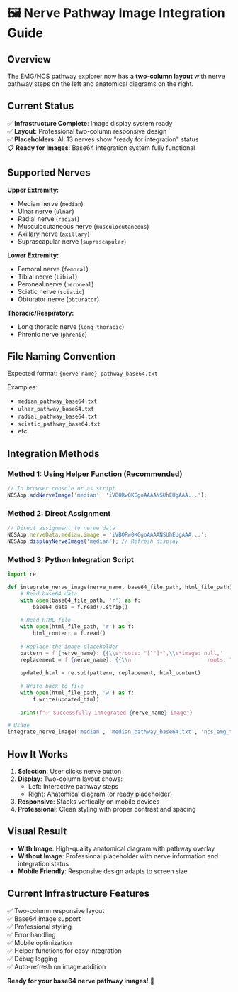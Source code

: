 # 🖼️ Nerve Pathway Image Integration Guide

## Overview
The EMG/NCS pathway explorer now has a **two-column layout** with nerve pathway steps on the left and anatomical diagrams on the right.

## Current Status
✅ **Infrastructure Complete**: Image display system ready  
✅ **Layout**: Professional two-column responsive design  
✅ **Placeholders**: All 13 nerves show "ready for integration" status  
📋 **Ready for Images**: Base64 integration system fully functional  

## Supported Nerves
**Upper Extremity:**
- Median nerve (`median`)
- Ulnar nerve (`ulnar`) 
- Radial nerve (`radial`)
- Musculocutaneous nerve (`musculocutaneous`)
- Axillary nerve (`axillary`)
- Suprascapular nerve (`suprascapular`)

**Lower Extremity:**
- Femoral nerve (`femoral`)
- Tibial nerve (`tibial`)
- Peroneal nerve (`peroneal`)
- Sciatic nerve (`sciatic`)
- Obturator nerve (`obturator`)

**Thoracic/Respiratory:**
- Long thoracic nerve (`long_thoracic`)
- Phrenic nerve (`phrenic`)

## File Naming Convention
Expected format: `{nerve_name}_pathway_base64.txt`

Examples:
- `median_pathway_base64.txt`
- `ulnar_pathway_base64.txt`
- `radial_pathway_base64.txt`
- `sciatic_pathway_base64.txt`
- etc.

## Integration Methods

### Method 1: Using Helper Function (Recommended)
```javascript
// In browser console or as script
NCSApp.addNerveImage('median', 'iVBORw0KGgoAAAANSUhEUgAAA...');
```

### Method 2: Direct Assignment
```javascript
// Direct assignment to nerve data
NCSApp.nerveData.median.image = 'iVBORw0KGgoAAAANSUhEUgAAA...';
NCSApp.displayNerveImage('median'); // Refresh display
```

### Method 3: Python Integration Script
```python
import re

def integrate_nerve_image(nerve_name, base64_file_path, html_file_path):
    # Read base64 data
    with open(base64_file_path, 'r') as f:
        base64_data = f.read().strip()
    
    # Read HTML file
    with open(html_file_path, 'r') as f:
        html_content = f.read()
    
    # Replace the image placeholder
    pattern = f'{nerve_name}: {{\\s*roots: "[^"]*",\\s*image: null,'
    replacement = f'{nerve_name}: {{\\n                        roots: "{get_nerve_roots(nerve_name)}",\\n                        image: "{base64_data}",'
    
    updated_html = re.sub(pattern, replacement, html_content)
    
    # Write back to file
    with open(html_file_path, 'w') as f:
        f.write(updated_html)
    
    print(f"✅ Successfully integrated {nerve_name} image")

# Usage
integrate_nerve_image('median', 'median_pathway_base64.txt', 'ncs_emg_tool_v2.html')
```

## How It Works
1. **Selection**: User clicks nerve button
2. **Display**: Two-column layout shows:
   - Left: Interactive pathway steps
   - Right: Anatomical diagram (or ready placeholder)
3. **Responsive**: Stacks vertically on mobile devices
4. **Professional**: Clean styling with proper contrast and spacing

## Visual Result
- **With Image**: High-quality anatomical diagram with pathway overlay
- **Without Image**: Professional placeholder with nerve information and integration status
- **Mobile Friendly**: Responsive design adapts to screen size

## Current Infrastructure Features
✅ Two-column responsive layout  
✅ Base64 image support  
✅ Professional styling  
✅ Error handling  
✅ Mobile optimization  
✅ Helper functions for easy integration  
✅ Debug logging  
✅ Auto-refresh on image addition  

**Ready for your base64 nerve pathway images!** 🚀